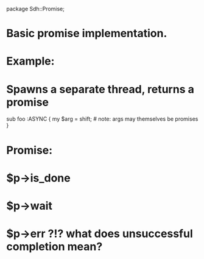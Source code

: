 package Sdh::Promise;

# Basic promise implementation.

# Example:

# Spawns a separate thread, returns a promise
sub foo :ASYNC {
  my $arg = shift;  # note: args may themselves be promises
}


# Promise:
#   $p->is_done
#   $p->wait
#   $p->err   ?!? what does unsuccessful completion mean?
